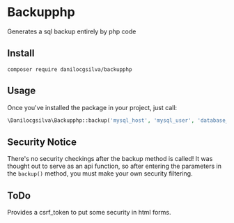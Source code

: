 # Backupphp
Generates a sql backup entirely by php code

## Install
```
composer require danilocgsilva/backupphp
```

## Usage
Once you've installed the package in your project, just call:
```php
\Danilocgsilva\Backupphp::backup('mysql_host', 'mysql_user', 'database_name', 'password', 'full_server_path_to_store_sql_files');
```

## Security Notice
There's no security checkings after the backup method is called! It was thought out to serve as an api function, so after entering the parameters in the ```backup()``` method, you must make your own security filtering.

## ToDo
Provides a csrf_token to put some security in html forms.
